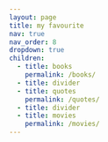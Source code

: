 ```yaml
---
layout: page
title: my favourite
nav: true
nav_order: 8
dropdown: true
children:
  - title: books
    permalink: /books/
  - title: divider
  - title: quotes
    permalink: /quotes/
  - title: divider
  - title: movies
    permalink: /movies/
---
```

